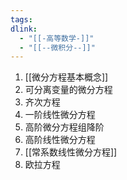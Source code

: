 ```yaml
---
tags: 
dlink:
  - "[[-高等数学-]]"
  - "[[--微积分--]]"
---
```

1. [[微分方程基本概念]]
2. 可分离变量的微分方程
3. 齐次方程
4. 一阶线性微分方程
5. 高阶微分方程组降阶
6. 高阶线性微分方程
7. [[常系数线性微分方程]]
8. 欧拉方程